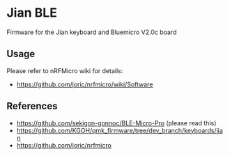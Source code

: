 # Jian BLE

Firmware for the Jian keyboard and Bluemicro V2.0c board

## Usage

Please refer to nRFMicro wiki for details:

* https://github.com/joric/nrfmicro/wiki/Software

## References

* https://github.com/sekigon-gonnoc/BLE-Micro-Pro (please read this)
* https://github.com/KGOH/qmk_firmware/tree/dev_branch/keyboards/jian
* https://github.com/joric/nrfmicro

